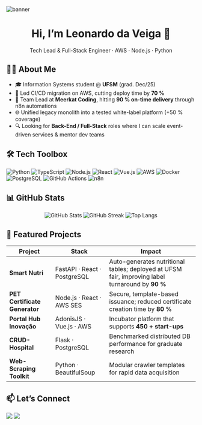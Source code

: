<!-- Profile Banner -->
![banner](https://raw.githubusercontent.com/LeoVeig4/LeoVeig4/main/assets/header.png)

<h1 align="center">Hi, I’m Leonardo&nbsp;da&nbsp;Veiga&nbsp;👋</h1>
<p align="center">
  Tech Lead&nbsp;&amp;&nbsp;Full-Stack&nbsp;Engineer · AWS · Node.js · Python
</p>

<!-- About -->
## 🧑‍💻 About&nbsp;Me
- 🎓 Information Systems student @ **UFSM** (grad. Dec/25)  
- 🚀 Led CI/CD migration on AWS, cutting deploy time by **70 %**  
- 🤖 Team Lead at **Meerkat Coding**, hitting **90 % on-time delivery** through n8n automations  
- 🌐 Unified legacy monolith into a tested white-label platform (+50 % coverage)  
- 🔍 Looking for **Back-End / Full-Stack** roles where I can scale event-driven services & mentor dev teams

<!-- Tech Stack -->
## 🛠️ Tech&nbsp;Toolbox
![Python](https://img.shields.io/badge/-Python-3776AB?logo=python&logoColor=white)
![TypeScript](https://img.shields.io/badge/-TypeScript-3178C6?logo=typescript&logoColor=white)
![Node.js](https://img.shields.io/badge/-Node.js-339933?logo=node.js&logoColor=white)
![React](https://img.shields.io/badge/-React-61DAFB?logo=react&logoColor=black)
![Vue.js](https://img.shields.io/badge/-Vue.js-4FC08D?logo=vue.js&logoColor=white)
![AWS](https://img.shields.io/badge/-AWS-232F3E?logo=amazonaws&logoColor=white)
![Docker](https://img.shields.io/badge/-Docker-2496ED?logo=docker&logoColor=white)
![PostgreSQL](https://img.shields.io/badge/-PostgreSQL-4169E1?logo=postgresql&logoColor=white)
![GitHub Actions](https://img.shields.io/badge/-GitHub_Actions-2088FF?logo=githubactions&logoColor=white)
![n8n](https://img.shields.io/badge/-n8n-E36E24)

<!-- GitHub Stats -->
## 📊 GitHub&nbsp;Stats
<p align="center">
  <img src="https://github-readme-stats.vercel.app/api?username=LeoVeig4&show_icons=true&theme=onedark" alt="GitHub Stats"/>
  <img src="https://github-readme-streak-stats.herokuapp.com?user=LeoVeig4&theme=onedark&hide_border=true" alt="GitHub Streak"/>
  <img src="https://github-readme-stats.vercel.app/api/top-langs/?username=LeoVeig4&layout=compact&theme=onedark" alt="Top Langs"/>
</p>

<!-- Projects -->
## 🚀 Featured&nbsp;Projects
| Project | Stack | Impact |
|---------|-------|--------|
| **Smart Nutri** | FastAPI · React · PostgreSQL | Auto-generates nutritional tables; deployed at UFSM fair, improving label turnaround by **90 %** |
| **PET Certificate Generator** | Node.js · React · AWS SES | Secure, template-based issuance; reduced certificate creation time by **80 %** |
| **Portal Hub Inovação** | AdonisJS · Vue.js · AWS | Incubator platform that supports **450 + start-ups** |
| **CRUD-Hospital** | Flask · PostgreSQL | Benchmarked distributed DB performance for graduate research |
| **Web-Scraping Toolkit** | Python · BeautifulSoup | Modular crawler templates for rapid data acquisition |

<!-- Contact -->
## 📫 Let’s&nbsp;Connect
<a href="mailto:leoveiga2002@gmail.com"><img src="https://img.shields.io/badge/-Email-D14836?style=flat&logo=gmail&logoColor=white"/></a>
<a href="https://www.linkedin.com/in/leonardo-da-veiga-ba908a234"><img src="https://img.shields.io/badge/-LinkedIn-0A66C2?style=flat&logo=linkedin&logoColor=white"/></a>
